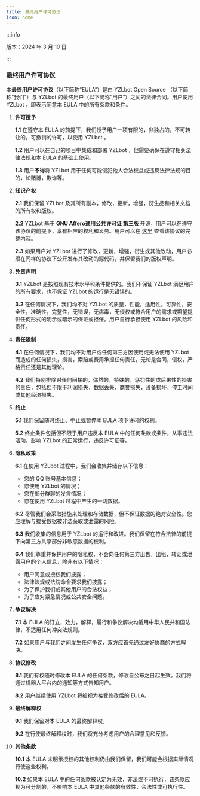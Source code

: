 ```yaml
---
title: 最终用户许可协议
icon: home
---
```


:::info

版本：2024 年 3 月 10 日

:::

### 最终用户许可协议

本**最终用户许可协议**（以下简称“EULA”）是由 YZLbot Open Source （以下简称“我们”）与 YZLbot 的最终用户（以下简称“用户”）之间的法律合同。用户使用 YZLbot ，即表示同意本 EULA 中的所有条款和条件。

1. **许可授予**

   **1.1** 在遵守本 EULA 的前提下，我们授予用户一项有限的，非独占的，不可转让的，可撤销的许可，以使用 YZLbot 。

   **1.2** 用户可以在自己的项目中集成和部署 YZLbot ，但需要确保在遵守相关法律法规和本 EULA 的基础上使用。

   **1.3** 用户**不得**将 YZLbot 用于任何可能侵犯他人合法权益或违反法律法规的目的，如赌博，欺诈等。

2. **知识产权**

   **2.1** 我们保留 YZLbot 及其所有副本，修改，更新，增强，衍生品和相关文档的所有权和版权。

   **2.2**  YZLbot 基于 **GNU Affero通用公共许可证 第三版** 开源，用户可以在遵守该协议的前提下，享有相应的权利和义务。用户可以在 [这里](./opensource/LICENSE.md) 查看该协议的完整内容。

   **2.3** 如果用户对 YZLbot 进行了修改，更新，增强，衍生或其他改动，用户必须在同样的协议下公开发布其改动的源代码，并保留我们的版权声明。

3. **免责声明**

   **3.1**  YZLbot 是按照现有技术水平和条件提供的。我们不保证 YZLbot 满足用户的所有要求，也不保证 YZLbot 的运行是无错误的。

   **3.2** 在任何情况下，我们均不对 YZLbot 的质量，性能，适用性，可靠性，安全性，准确性，完整性，无错误，无病毒，无侵权或符合用户的需求或期望提供任何形式的明示或暗示的保证或担保。用户自行承担使用 YZLbot 的风险和责任。

4. **责任限制**

   **4.1** 在任何情况下，我们均不对用户或任何第三方因使用或无法使用 YZLbot 而造成的任何损失，损害，索赔或费用承担任何责任，无论是合同，侵权，严格责任还是其他理论。

   **4.2** 我们特别排除对任何间接的，偶然的，特殊的，惩罚性的或后果性的损害的责任，包括但不限于利润损失，数据丢失，商誉损失，设备损坏，停工时间或其他经济损失。

5. **终止**

   **5.1** 我们保留随时终止、中止或暂停本 EULA 项下许可的权利。

   **5.2** 终止条件包括但不限于用户违反本 EULA 中的任何条款或条件，从事违法活动，影响 YZLbot 的正常运行，违反许可证等。

6. **隐私政策**

   **6.1** 在使用 YZLbot 过程中，我们会收集并储存以下信息：
      - 您的 QQ 账号基本信息；
      - 您使用 YZLbot 的情况；
      - 您在部分群聊的发言情况；
      - 您在使用 YZLbot 过程中产生的一切数据。

   **6.2** 尽管我们会采取措施来处理和存储数据，但不保证数据的绝对安全性。您应理解与接受数据被非法获取或泄露的风险。

   **6.3** 我们收集的信息用于 YZLbot 的运行和改进。我们保留在符合法律的前提下向第三方共享部分非敏感数据的权利。

   **6.4** 我们尊重并保护用户的隐私权，不会向任何第三方出售，出租，转让或泄露用户的个人信息，除非有以下情况：
      - 用户同意或授权我们披露；
      - 法律法规或法院命令要求我们披露；
      - 为了保护我们或其他用户的合法权益；
      - 为了应对紧急情况或公共安全问题。

7. **争议解决**

   **7.1** 本 EULA 的订立，效力，解释，履行和争议解决均适用中华人民共和国法律，不适用任何冲突法规则。

   **7.2** 如果用户与我们之间发生任何争议，双方应首先通过友好协商的方式解决。

8. **协议修改**

   **8.1** 我们有权随时修改本 EULA 的任何条款，修改自公布之日起生效。我们将通过机器人平台内的通知等方式告知用户。

   **8.2** 用户继续使用 YZLbot 将被视为接受修改后的 EULA。

9. **最终解释权**

   **9.1** 我们保留对本 EULA 的最终解释权。

   **9.2** 在行使最终解释权时，我们将充分考虑用户的合理意见和反馈。

10. **其他条款**

    **10.1** 本 EULA 未明示授权的其他权利仍由我们保留，我们可能会根据实际情况行使这些权利。

    **10.2** 如果本 EULA 中的任何条款被认定为无效，非法或不可执行，该条款应视为可分割的，不影响本 EULA 中其他条款的有效性，合法性或可执行性。
